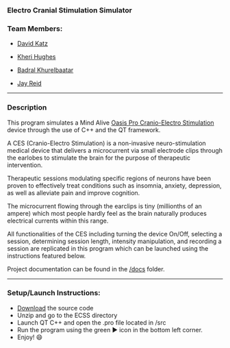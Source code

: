 ### Electro Cranial Stimulation Simulator

### Team Members:

- [David Katz](https://github.com/D-Katz)

- [Kheri Hughes](https://github.com/Syphinx)

- [Badral Khurelbaatar](https://github.com/badral-kh)

- [Jay Reid](https://github.com/reidjason)

---

### Description
This program simulates a Mind Alive [Oasis Pro Cranio-Electro Stimulation](https://mindalive.com/products/oasis-pro) device through the use of C++ and the QT framework.

A CES (Cranio-Electro Stimulation) is a non-invasive neuro-stimulation medical device that delivers a microcurrent via small electrode clips through the earlobes to stimulate the brain for the purpose of therapeutic intervention.

Therapeutic sessions modulating specific regions of neurons have been proven to effectively treat conditions such as insomnia, anxiety, depression, as well as alleviate pain and improve cognition.

The microcurrent flowing through the earclips is tiny (millionths of an ampere) which most people hardly feel as the brain naturally produces electrical currents within this range.

All functionalities of the CES including turning the device On/Off, selecting a session, determining session length, intensity manipulation, and recording a session are replicated in this program which can be launched using the instructions featured below.

Project documentation can be found in the [/docs](https://github.com/NebulaCo/ECSS/tree/main/docs) folder.

---

### Setup/Launch Instructions:

- [Download](https://github.com/NebulaCo/ECSS/archive/refs/heads/main.zip) the source code
- Unzip and go to the ECSS directory
- Launch QT C++ and open the .pro file located in /src
- Run the program using the green ▶ icon in the bottom left corner.
- Enjoy! 😄

